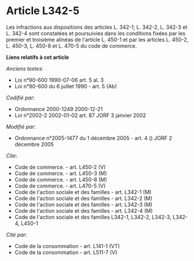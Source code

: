# Article L342-5

Les infractions aux dispositions des articles L. 342-1, L. 342-2, L. 342-3 et L. 342-4 sont constatées et poursuivies dans
les conditions fixées par les premier et troisième alinéas de l'article L. 450-1 et par les articles L. 450-2, L. 450-3, L.
450-8 et L. 470-5 du code de commerce.

**Liens relatifs à cet article**

_Anciens textes_:

  - Loi n°90-600 1990-07-06 art. 5 al. 3
  - Loi n°90-600 du 6 juillet 1990 - art. 5 (Ab)

_Codifié par_:

  - Ordonnance 2000-1249 2000-12-21
  - Loi n°2002-2 2002-01-02 art. 87 JORF 3 janvier 2002

_Modifié par_:

  - Ordonnance n°2005-1477 du 1 décembre 2005 - art. 4 () JORF 2 décembre 2005

_Cite_:

  - Code de commerce. - art. L450-2 (V)
  - Code de commerce. - art. L450-3 (M)
  - Code de commerce. - art. L450-8 (M)
  - Code de commerce. - art. L470-5 (V)
  - Code de l'action sociale et des familles - art. L342-1 (M)
  - Code de l'action sociale et des familles - art. L342-2 (M)
  - Code de l'action sociale et des familles - art. L342-3 (M)
  - Code de l'action sociale et des familles - art. L342-4 (M)
  - Code de l'action sociale et des familles L342-1, L342-2, L342-3, L342-4, L450-1

_Cité par_:

  - Code de la consommation - art. L141-1 (VT)
  - Code de la consommation - art. L511-7 (V)
